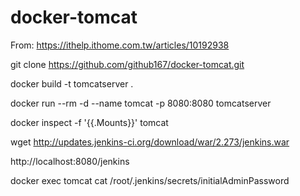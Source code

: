# docker-tomcat
From: https://ithelp.ithome.com.tw/articles/10192938

git clone https://github.com/github167/docker-tomcat.git

docker build -t tomcatserver .

docker run --rm -d --name tomcat -p 8080:8080 tomcatserver

docker inspect -f '{{.Mounts}}' tomcat

wget http://updates.jenkins-ci.org/download/war/2.273/jenkins.war

http://localhost:8080/jenkins

docker exec tomcat cat /root/.jenkins/secrets/initialAdminPassword

